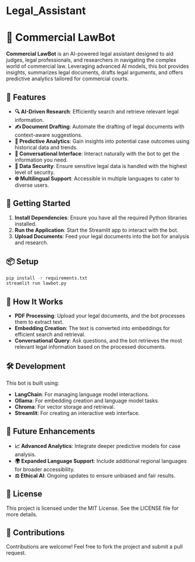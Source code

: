 # Legal_Assistant



# 📜 Commercial LawBot

**Commercial LawBot** is an AI-powered legal assistant designed to aid judges, legal professionals, and researchers in navigating the complex world of commercial law. Leveraging advanced AI models, this bot provides insights, summarizes legal documents, drafts legal arguments, and offers predictive analytics tailored for commercial courts.

## 🌟 Features

- **🔍 AI-Driven Research**: Efficiently search and retrieve relevant legal information.
- **✍️ Document Drafting**: Automate the drafting of legal documents with context-aware suggestions.
- **🧠 Predictive Analytics**: Gain insights into potential case outcomes using historical data and trends.
- **💬 Conversational Interface**: Interact naturally with the bot to get the information you need.
- **🔐 Data Security**: Ensure sensitive legal data is handled with the highest level of security.
- **🌐 Multilingual Support**: Accessible in multiple languages to cater to diverse users.
  
## 🚀 Getting Started

1. **Install Dependencies**: Ensure you have all the required Python libraries installed.
2. **Run the Application**: Start the Streamlit app to interact with the bot.
3. **Upload Documents**: Feed your legal documents into the bot for analysis and research.

## 📦 Setup

```bash
pip install -r requirements.txt
streamlit run lawbot.py
```

## 🤖 How It Works

- **PDF Processing**: Upload your legal documents, and the bot processes them to extract text.
- **Embedding Creation**: The text is converted into embeddings for efficient search and retrieval.
- **Conversational Query**: Ask questions, and the bot retrieves the most relevant legal information based on the processed documents.

## 🛠️ Development

This bot is built using:

- **LangChain**: For managing language model interactions.
- **Ollama**: For embedding creation and language model tasks.
- **Chroma**: For vector storage and retrieval.
- **Streamlit**: For creating an interactive web interface.

## 🎯 Future Enhancements

- **📈 Advanced Analytics**: Integrate deeper predictive models for case analysis.
- **🌍 Expanded Language Support**: Include additional regional languages for broader accessibility.
- **⚖️ Ethical AI**: Ongoing updates to ensure unbiased and fair results.

## 📝 License

This project is licensed under the MIT License. See the LICENSE file for more details.

## 🙌 Contributions

Contributions are welcome! Feel free to fork the project and submit a pull request.

